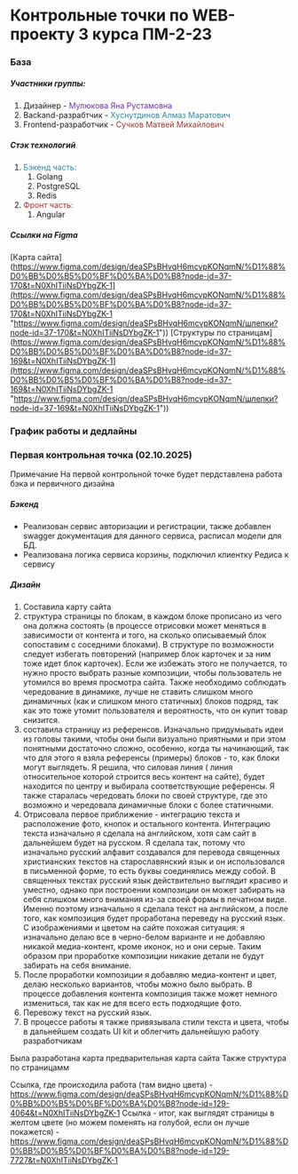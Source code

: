 # Контрольные точки по WEB-проекту 3 курса ПМ-2-23

### База
##### Участники группы:
1. Дизайнер - <font color="#7030a0">Мулюкова Яна Рустамовна</font>
2. Backand-разрабтчик - <font color="#31859b">Хуснутдинов Алмаз Маратович</font>
3. Frontend-разработчик - <font color="#953734">Сучков Матвей Михайлович</font>
##### Стэк технологий
1) <font color="#31859b">Бэкенд часть:</font>
	1) Golang
	2) PostgreSQL
	3) Redis
2) <font color="#953734">Фронт часть:</font>
	1) Angular
##### Ссылки на Figma
[Карта сайта](https://www.figma.com/design/deaSPsBHvqH6mcvpKONqmN/%D1%88%D0%BB%D0%B5%D0%BF%D0%BA%D0%B8?node-id=37-170&t=N0XhITiiNsDYbgZK-1](https://www.figma.com/design/deaSPsBHvqH6mcvpKONqmN/%D1%88%D0%BB%D0%B5%D0%BF%D0%BA%D0%B8?node-id=37-170&t=N0XhITiiNsDYbgZK-1 "https://www.figma.com/design/deaSPsBHvqH6mcvpKONqmN/шлепки?node-id=37-170&t=N0XhITiiNsDYbgZK-1"))
[Структуры по страницам](https://www.figma.com/design/deaSPsBHvqH6mcvpKONqmN/%D1%88%D0%BB%D0%B5%D0%BF%D0%BA%D0%B8?node-id=37-169&t=N0XhITiiNsDYbgZK-1](https://www.figma.com/design/deaSPsBHvqH6mcvpKONqmN/%D1%88%D0%BB%D0%B5%D0%BF%D0%BA%D0%B8?node-id=37-169&t=N0XhITiiNsDYbgZK-1 "https://www.figma.com/design/deaSPsBHvqH6mcvpKONqmN/шлепки?node-id=37-169&t=N0XhITiiNsDYbgZK-1"))

### График работы и дедлайны

### Первая контрольная точка (02.10.2025)

Примечание На первой контрольной точке будет пердставлена работа бэка и первичного дизайна

##### Бэкенд
- Реализован сервис авторизации и регистрации, также добавлен swagger документация для данного сервиса, расписал модели для БД.
- Реализована логика сервиса корзины, подключил клиентку Редиса к сервису

##### Дизайн
1. Составила карту сайта 
2. структура страницы по блокам, в каждом блоке прописано из чего она должна состоять (в процессе отрисовки может меняться в зависимости от контента и того, на сколько описываемый блок сопоставим с соседними блоками). В структуре по возможности следует избегать повторений (например блок карточек и за ним тоже идет блок карточек). Если же избежать этого не получается, то нужно просто выбрать разные композиции, чтобы пользователь не утомился во время просмотра сайта. Также необходимо соблюдать чередование в динамике, лучше не ставить слишком много динамичных (как и слишком много статичных) блоков подряд, так как это тоже утомит пользователя и вероятность, что он купит товар снизится. 
3. составила страницу из референсов. Изначально придумывать идеи из головы такими, чтобы они были визуально приятными и при этом понятными достаточно сложно, особенно, когда ты начинающий, так что для этого я взяла референсы (примеры) блоков - то, как блоки могут выглядеть. Я решила, что силовая линия ( линия относительное которой строится весь контент на сайте), будет находится по центру и выбирала соответствующие референсы. Я также старалась чередовать блоки по своей структуре, где это возможно и чередовала динамичные блоки с более статичными. 
4. Отрисовала первое приближение - интеграцию текста и расположение фото, кнопок и остального контента. Интеграцию текста изначально я сделала на английском, хотя сам сайт в дальнейшем будет на русском. Я сделала так, потому что изначально русский алфавит создавался для перевода священных христианских текстов на старославянский язык и он использовался в письменной форме, то есть буквы соединялись между собой. В священных текстах русский язык действительно выглядит красиво и уместно, однако при построении композиции он может забирать на себя слишком много внимания из-за своей формы в печатном виде. Именно поэтому изначально я сделала текст на английском, а после того, как композиция будет проработана переведу на русский язык. 
С изображениями и цветом на сайте похожая ситуация: я изначально делаю все в черно-белом варианте и не добавляю никакой медиа-контент, кроме иконок, но и они серые. Таким образом при проработке композиции никакие детали не будут забирать на себя внимание.
5. После проработки композиции я добавляю медиа-контент и цвет, делаю несколько вариантов, чтобы можно было выбрать. В процессе добавления контента композиция также может немного измениться, так как не для всего есть подходящие фото. 
6. Перевожу текст на русский язык.
7. В процессе работы я также привязывала стили текста и цвета, чтобы в дальнейшем создать UI kit и облегчить дальнейшую работу разработчикам

Была разработана карта предварительная карта сайта
Также структура по страницамм

Ссылка, где происходила работа (там видно цвета) - https://www.figma.com/design/deaSPsBHvqH6mcvpKONqmN/%D1%88%D0%BB%D0%B5%D0%BF%D0%BA%D0%B8?node-id=129-4064&t=N0XhITiiNsDYbgZK-1
Ссылка - итог, как выглядят страницы в желтом цвете (но можем поменять на голубой, если он лучше покажется) - https://www.figma.com/design/deaSPsBHvqH6mcvpKONqmN/%D1%88%D0%BB%D0%B5%D0%BF%D0%BA%D0%B8?node-id=129-7727&t=N0XhITiiNsDYbgZK-1
